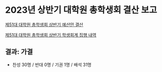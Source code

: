 2023년 상반기 대학원 총학생회 결산 보고
===
[제51대 대학원 총학생회 상반기 예산안 결산](https://docs.google.com/spreadsheets/d/11chBk-UNVzouOCGEbtygUS7cTtegqSzWj8KsqsjKVrc/edit?usp=sharing) <br/>

[제51대 대학원 총학생회 상반기 학생회계 집행 내역](https://docs.google.com/spreadsheets/d/1eLensCyNTRYJHOo7973mHdEy6YGDHsMtKI_ML1W-PsI/edit#gid=0) <br/>



## 결과: 가결
- 찬성 30명 / 반대 0명 / 기권 1명 / 배석 31명
